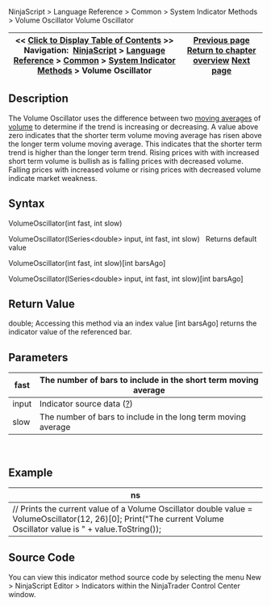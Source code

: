 ﻿
NinjaScript \> Language Reference \> Common \> System Indicator Methods \> Volume Oscillator
Volume Oscillator

| \<\< [Click to Display Table of Contents](volume_oscillator.md) \>\> **Navigation:**     [NinjaScript](ninjascript-1.md) \> [Language Reference](language_reference_wip-1.md) \> [Common](common-1.md) \> [System Indicator Methods](indicators-1.md) \> Volume Oscillator | [Previous page](volume_moving_average_volma-1.md) [Return to chapter overview](indicators-1.md) [Next page](volume_rate_of_change_vroc-1.md) |
| --- | --- |

## Description
The Volume Oscillator uses the difference between two [moving averages](moving_average_-_simple_sma-1.md) of [volume](volume-1.md) to determine if the trend is increasing or decreasing. A value above zero indicates that the shorter term volume moving average has risen above the longer term volume moving average. This indicates that the shorter term trend is higher than the longer term trend. Rising prices with with increased short term volume is bullish as is falling prices with decreased volume. Falling prices with increased volume or rising prices with decreased volume indicate market weakness.

## Syntax
VolumeOscillator(int fast, int slow)  

VolumeOscillator(ISeries\<double\> input, int fast, int slow)
 
Returns default value  

VolumeOscillator(int fast, int slow)\[int barsAgo]  

VolumeOscillator(ISeries\<double\> input, int fast, int slow)\[int barsAgo]

## Return Value
double; Accessing this method via an index value \[int barsAgo] returns the indicator value of the referenced bar.

## Parameters
| fast | The number of bars to include in the short term moving average |
| --- | --- |
| input | Indicator source data ([?](valid_input_data_for_indicator-1.md)) |
| slow | The number of bars to include in the long term moving average |

 
## 
## Example
| ns |
| --- |
| // Prints the current value of a Volume Oscillator double value \= VolumeOscillator(12, 26)\[0]; Print("The current Volume Oscillator value is " \+ value.ToString()); |

## Source Code
You can view this indicator method source code by selecting the menu New \> NinjaScript Editor \> Indicators within the NinjaTrader Control Center window.
